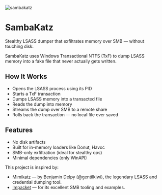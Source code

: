 ![sambakatz](https://github.com/user-attachments/assets/4acf9d5e-7722-4601-90e2-a7a7d04e42ea)


# SambaKatz

Stealthy LSASS dumper that exfiltrates memory over SMB — without touching disk.

SambaKatz uses Windows Transactional NTFS (TxF) to dump LSASS memory into a fake file that never actually gets written.

## How It Works

- Opens the LSASS process using its PID
- Starts a TxF transaction
- Dumps LSASS memory into a transacted file
- Reads the dump into memory
- Streams the dump over SMB to a remote share
- Rolls back the transaction — no local file ever saved

## Features

- No disk artifacts
- Built for in-memory loaders like Donut, Havoc
- SMB-only exfiltration (ideal for stealthy ops)
- Minimal dependencies (only WinAPI)

This project is inspired by:

- [Mimikatz](https://github.com/gentilkiwi/mimikatz) — by Benjamin Delpy (@gentilkiwi), the legendary LSASS and credential dumping tool.
- [Impacket](https://github.com/fortra/impacket) — for its excellent SMB tooling and examples.


